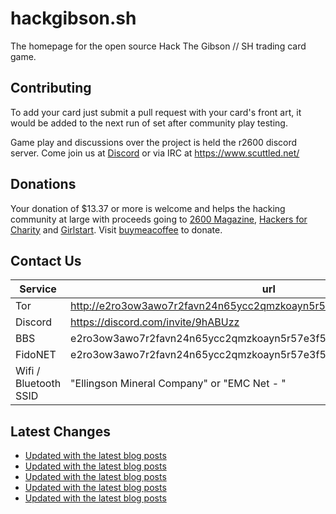 # hackgibson.sh
The homepage for the open source Hack The Gibson // SH trading card game.


## Contributing

To add your card just submit a pull request with your card's front art, it would be added to the next run of set after community play testing.

Game play and discussions over the project is held the r2600 discord server. Come join us at [Discord](https://discord.com/invite/9hABUzz) or via IRC at https://www.scuttled.net/


## Donations

Your donation of $13.37 or more is welcome and helps the hacking community at large with proceeds going to [2600 Magazine](https://2600.com/), [Hackers for Charity](https://hackersforcharity.org) and [Girlstart](https://girlstart.org).  Visit [buymeacoffee](https://www.buymeacoffee.com/hackgibson.sh) to donate.


## Contact Us

Service | url
-|-
Tor | http://e2ro3ow3awo7r2favn24n65ycc2qmzkoayn5r57e3f56nvjwdcgg32ad.onion
Discord | https://discord.com/invite/9hABUzz
BBS | e2ro3ow3awo7r2favn24n65ycc2qmzkoayn5r57e3f56nvjwdcgg32ad.onion:23
FidoNET | e2ro3ow3awo7r2favn24n65ycc2qmzkoayn5r57e3f56nvjwdcgg32ad.onion:24554
Wifi / Bluetooth SSID | "Ellingson Mineral Company" or "EMC Net - <fidonet address>"

## Latest Changes
<!-- BLOG-POST-LIST:START -->
- [Updated with the latest blog posts](https://github.com/DFW2600/hackgibson.sh/commit/76c743f33c4299b38e8031690705c00e9493e327)
- [Updated with the latest blog posts](https://github.com/DFW2600/hackgibson.sh/commit/f7e9654d9fe952c5e62f41b3e9177ab6f28a74f1)
- [Updated with the latest blog posts](https://github.com/DFW2600/hackgibson.sh/commit/e3af4b17a57c07c8c0a5c01efc4eaa28d5dc11b2)
- [Updated with the latest blog posts](https://github.com/DFW2600/hackgibson.sh/commit/335ad39f9ea1ee077fff562969defec55020a0f5)
- [Updated with the latest blog posts](https://github.com/DFW2600/hackgibson.sh/commit/af474945bab2e3f41990462fc5d01e6b5c669a72)
<!-- BLOG-POST-LIST:END -->
